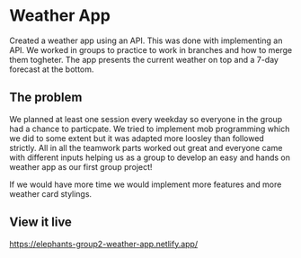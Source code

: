 # Weather App

Created a weather app using an API. This was done with implementing an API. We worked in groups to practice to work in branches and how to merge them togheter. The app presents the current weather on top and a 7-day forecast at the bottom.

## The problem

We planned at least one session every weekday so everyone in the group had a chance to particpate. We tried to implement mob programming which we did to some extent but it was adapted more loosley than followed strictly. All in all the teamwork parts worked out great and everyone came with different inputs helping us as a group to develop an easy and hands on weather app as our first group project!

If we would have more time we would implement more features and more weather card stylings.

## View it live

https://elephants-group2-weather-app.netlify.app/
